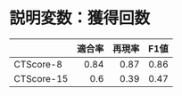 # 説明変数：獲得回数
| | 適合率 | 再現率 | F1値 |
| :-- | --: | --: | --: |
| CTScore-8 | 0.84 | 0.87 | 0.86 |
| CTScore-15 | 0.6 | 0.39 | 0.47 |

